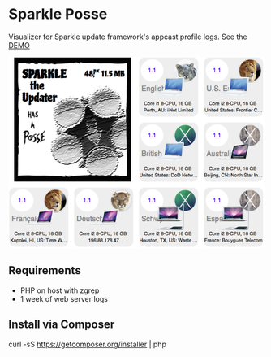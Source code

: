 # Sparkle Posse

Visualizer for Sparkle update framework's appcast profile logs. See the
[DEMO](http://habilis.net/sparkle-posse/demo/)

![Sparkle Posse screenshot](screenshot.png)

## Requirements

- PHP on host with zgrep
- 1 week of web server logs

## Install via Composer

curl -sS https://getcomposer.org/installer | php